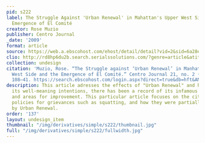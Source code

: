 ```yaml
---
pid: s222
label: The Struggle Against 'Urban Renewal' in Mahattan's Upper West Side and the
  Emergence of El Comité
creator: Rose Muzio
publisher: Centro Journal
_date: '2009'
format: article
source: https://web.a.ebscohost.com/ehost/detail/detail?vid=2&sid=6a28e949-e185-4fe3-bd1c-e1de7d4185d0%40sdc-v-sessmgr02&bdata=JnNpdGU9ZWhvc3QtbGl2ZSZzY29wZT1zaXRl#AN=509948137&db=hft
clio: http://rd8hp6du2b.search.serialssolutions.com/?genre=article&atitle=The%20Struggle%20against%20“Urban%20Renewal”%20in%20Manhattan%27s%20Upper%20West%20Side%20and%20the%20Emergence%20of%20El%20Comité.&title=Centro%20Journal&issn=15386279&isbn=&volume=21&issue=2&date=20091001&au=Muzio%2C%20Rose&spage=108&pages=108-141&sid=EBSCO:Humanities%20Full%20Text%20%28H.W.%20Wilson%29:509948137
collection: undesign
citation: 'Muzio, Rose. “The Struggle against ‘Urban Renewal’ in Manhattan’s Upper
  West Side and the Emergence of El Comité.” Centro Journal 21, no. 2 (Fall 2009):
  108–41. https://search.ebscohost.com/login.aspx?direct=true&db=hft&AN=509948137&site=ehost-live&scope=site.'
description: This article adresses the effects of "Urban Renewal" and how despite
  its well-meaning intentions, there has been a record of its infamous inefficiancy
  and areas for improvement. This particular article focuses on the cities previous
  policies for grievances such as squatting, and how they were partially adressed
  by Urban Renewal.
order: '137'
layout: undesign_item
thumbnail: "/img/derivatives/simple/s222/thumbnail.jpg"
full: "/img/derivatives/simple/s222/fullwidth.jpg"
---
```

